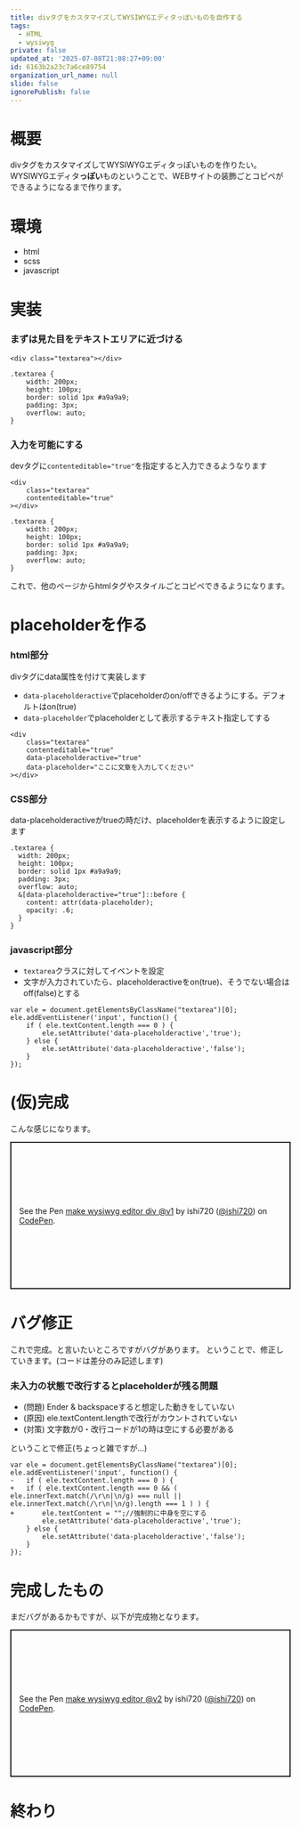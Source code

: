 ```yaml
---
title: divタグをカスタマイズしてWYSIWYGエディタっぽいものを自作する
tags:
  - HTML
  - wysiwyg
private: false
updated_at: '2025-07-08T21:08:27+09:00'
id: 6163b2a23c7a6ce89754
organization_url_name: null
slide: false
ignorePublish: false
---
```

# 概要

divタグをカスタマイズしてWYSIWYGエディタっぽいものを作りたい。
WYSIWYGエディタ**っぽい**ものということで、WEBサイトの装飾ごとコピペができるようになるまで作ります。

# 環境
- html
- scss
- javascript

# 実装

### まずは見た目をテキストエリアに近づける

```html:html
<div class="textarea"></div>
```
```scss:scss
.textarea {
    width: 200px;
    height: 100px;
    border: solid 1px #a9a9a9;
    padding: 3px;
    overflow: auto;
}
```


### 入力を可能にする

devタグに`contenteditable="true"`を指定すると入力できるようなります

```html:html
<div
    class="textarea"
    contenteditable="true"
></div>
```
```scss:scss
.textarea {
    width: 200px;
    height: 100px;
    border: solid 1px #a9a9a9;
    padding: 3px;
    overflow: auto;
}
```

これで、他のページからhtmlタグやスタイルごとコピペできるようになります。

# placeholderを作る

### html部分
divタグにdata属性を付けて実装します

- `data-placeholderactive`でplaceholderのon/offできるようにする。デフォルトはon(true)
- `data-placeholder`でplaceholderとして表示するテキスト指定してする

```html:html
<div
    class="textarea"
    contenteditable="true"
    data-placeholderactive="true"
    data-placeholder="ここに文章を入力してください"
></div>
```

### CSS部分
data-placeholderactiveがtrueの時だけ、placeholderを表示するように設定します

```scss:scss
.textarea {
  width: 200px;
  height: 100px;
  border: solid 1px #a9a9a9;
  padding: 3px;
  overflow: auto;
  &[data-placeholderactive="true"]::before {
    content: attr(data-placeholder);
    opacity: .6;
  }
}
```

### javascript部分

- `textarea`クラスに対してイベントを設定
- 文字が入力されていたら、placeholderactiveをon(true)、そうでない場合はoff(false)とする

```javascript:javascript
var ele = document.getElementsByClassName("textarea")[0];
ele.addEventListener('input', function() {
    if ( ele.textContent.length === 0 ) {
        ele.setAttribute('data-placeholderactive','true');
    } else {
        ele.setAttribute('data-placeholderactive','false');
    }
});
```

# (仮)完成

こんな感じになります。

<p class="codepen" data-height="265" data-theme-id="light" data-default-tab="js,result" data-user="ishi720" data-slug-hash="bGVQeEG" style="height: 265px; box-sizing: border-box; display: flex; align-items: center; justify-content: center; border: 2px solid; margin: 1em 0; padding: 1em;" data-pen-title="make wysiwyg editor div  @v1">
  <span>See the Pen <a href="https://codepen.io/ishi720/pen/bGVQeEG">
  make wysiwyg editor div  @v1</a> by ishi720 (<a href="https://codepen.io/ishi720">@ishi720</a>)
  on <a href="https://codepen.io">CodePen</a>.</span>
</p>
<script async src="https://static.codepen.io/assets/embed/ei.js"></script>



# バグ修正

これで完成。と言いたいところですがバグがあります。
ということで、修正していきます。(コードは差分のみ記述します)

### 未入力の状態で改行するとplaceholderが残る問題

- (問題) Ender & backspaceすると想定した動きをしていない
- (原因) ele.textContent.lengthで改行がカウントされていない
- (対策) 文字数が0・改行コードが1の時は空にする必要がある

ということで修正(ちょっと雑ですが...)

```diff:javascript
var ele = document.getElementsByClassName("textarea")[0];
ele.addEventListener('input', function() {
-   if ( ele.textContent.length === 0 ) {
+   if ( ele.textContent.length === 0 && ( ele.innerText.match(/\r\n|\n/g) === null || ele.innerText.match(/\r\n|\n/g).length === 1 ) ) {
+       ele.textContent = "";//強制的に中身を空にする
        ele.setAttribute('data-placeholderactive','true');
    } else {
        ele.setAttribute('data-placeholderactive','false');
    }
});
```

# 完成したもの

まだバグがあるかもですが、以下が完成物となります。

<p class="codepen" data-height="265" data-theme-id="light" data-default-tab="js,result" data-user="ishi720" data-slug-hash="YzymdOx" style="height: 265px; box-sizing: border-box; display: flex; align-items: center; justify-content: center; border: 2px solid; margin: 1em 0; padding: 1em;" data-pen-title="make wysiwyg editor @v2">
  <span>See the Pen <a href="https://codepen.io/ishi720/pen/YzymdOx">
  make wysiwyg editor @v2</a> by ishi720 (<a href="https://codepen.io/ishi720">@ishi720</a>)
  on <a href="https://codepen.io">CodePen</a>.</span>
</p>

<script async src="https://static.codepen.io/assets/embed/ei.js"></script>

# 終わり
